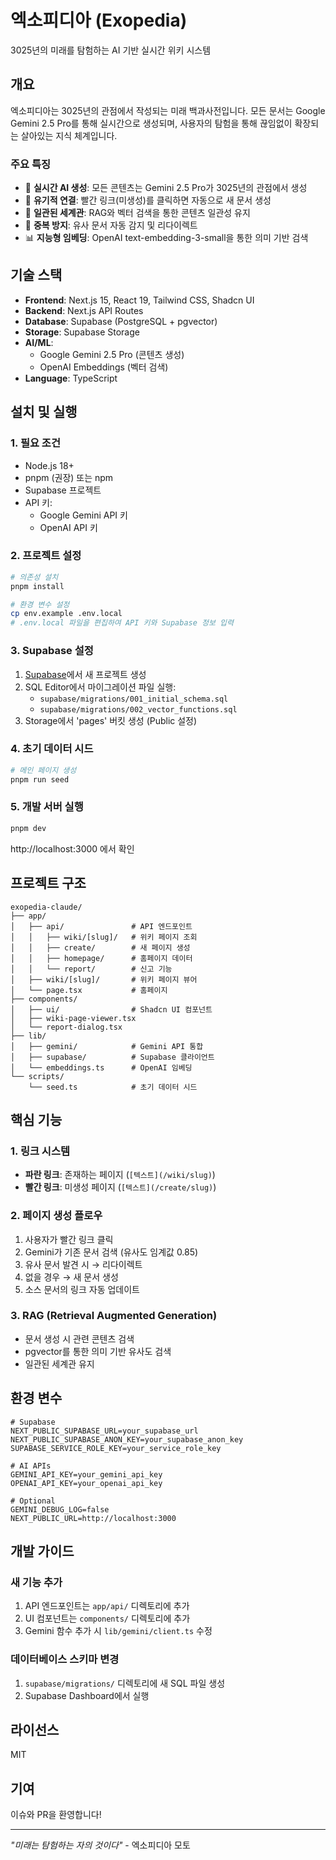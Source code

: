 # 엑소피디아 (Exopedia)

3025년의 미래를 탐험하는 AI 기반 실시간 위키 시스템

## 개요

엑소피디아는 3025년의 관점에서 작성되는 미래 백과사전입니다. 모든 문서는 Google Gemini 2.5 Pro를 통해 실시간으로 생성되며, 사용자의 탐험을 통해 끊임없이 확장되는 살아있는 지식 체계입니다.

### 주요 특징

- 🚀 **실시간 AI 생성**: 모든 콘텐츠는 Gemini 2.5 Pro가 3025년의 관점에서 생성
- 🔗 **유기적 연결**: 빨간 링크(미생성)를 클릭하면 자동으로 새 문서 생성
- 🧠 **일관된 세계관**: RAG와 벡터 검색을 통한 콘텐츠 일관성 유지
- 🎯 **중복 방지**: 유사 문서 자동 감지 및 리다이렉트
- 📊 **지능형 임베딩**: OpenAI text-embedding-3-small을 통한 의미 기반 검색

## 기술 스택

- **Frontend**: Next.js 15, React 19, Tailwind CSS, Shadcn UI
- **Backend**: Next.js API Routes
- **Database**: Supabase (PostgreSQL + pgvector)
- **Storage**: Supabase Storage
- **AI/ML**: 
  - Google Gemini 2.5 Pro (콘텐츠 생성)
  - OpenAI Embeddings (벡터 검색)
- **Language**: TypeScript

## 설치 및 실행

### 1. 필요 조건

- Node.js 18+ 
- pnpm (권장) 또는 npm
- Supabase 프로젝트
- API 키:
  - Google Gemini API 키
  - OpenAI API 키

### 2. 프로젝트 설정

```bash
# 의존성 설치
pnpm install

# 환경 변수 설정
cp env.example .env.local
# .env.local 파일을 편집하여 API 키와 Supabase 정보 입력
```

### 3. Supabase 설정

1. [Supabase](https://supabase.com)에서 새 프로젝트 생성
2. SQL Editor에서 마이그레이션 파일 실행:
   - `supabase/migrations/001_initial_schema.sql`
   - `supabase/migrations/002_vector_functions.sql`
3. Storage에서 'pages' 버킷 생성 (Public 설정)

### 4. 초기 데이터 시드

```bash
# 메인 페이지 생성
pnpm run seed
```

### 5. 개발 서버 실행

```bash
pnpm dev
```

http://localhost:3000 에서 확인

## 프로젝트 구조

```
exopedia-claude/
├── app/
│   ├── api/               # API 엔드포인트
│   │   ├── wiki/[slug]/   # 위키 페이지 조회
│   │   ├── create/        # 새 페이지 생성
│   │   ├── homepage/      # 홈페이지 데이터
│   │   └── report/        # 신고 기능
│   ├── wiki/[slug]/       # 위키 페이지 뷰어
│   └── page.tsx           # 홈페이지
├── components/
│   ├── ui/                # Shadcn UI 컴포넌트
│   ├── wiki-page-viewer.tsx
│   └── report-dialog.tsx
├── lib/
│   ├── gemini/            # Gemini API 통합
│   ├── supabase/          # Supabase 클라이언트
│   └── embeddings.ts      # OpenAI 임베딩
└── scripts/
    └── seed.ts            # 초기 데이터 시드
```

## 핵심 기능

### 1. 링크 시스템

- **파란 링크**: 존재하는 페이지 (`[텍스트](/wiki/slug)`)
- **빨간 링크**: 미생성 페이지 (`[텍스트](/create/slug)`)

### 2. 페이지 생성 플로우

1. 사용자가 빨간 링크 클릭
2. Gemini가 기존 문서 검색 (유사도 임계값 0.85)
3. 유사 문서 발견 시 → 리다이렉트
4. 없을 경우 → 새 문서 생성
5. 소스 문서의 링크 자동 업데이트

### 3. RAG (Retrieval Augmented Generation)

- 문서 생성 시 관련 콘텐츠 검색
- pgvector를 통한 의미 기반 유사도 검색
- 일관된 세계관 유지

## 환경 변수

```env
# Supabase
NEXT_PUBLIC_SUPABASE_URL=your_supabase_url
NEXT_PUBLIC_SUPABASE_ANON_KEY=your_supabase_anon_key
SUPABASE_SERVICE_ROLE_KEY=your_service_role_key

# AI APIs
GEMINI_API_KEY=your_gemini_api_key
OPENAI_API_KEY=your_openai_api_key

# Optional
GEMINI_DEBUG_LOG=false
NEXT_PUBLIC_URL=http://localhost:3000
```

## 개발 가이드

### 새 기능 추가

1. API 엔드포인트는 `app/api/` 디렉토리에 추가
2. UI 컴포넌트는 `components/` 디렉토리에 추가
3. Gemini 함수 추가 시 `lib/gemini/client.ts` 수정

### 데이터베이스 스키마 변경

1. `supabase/migrations/` 디렉토리에 새 SQL 파일 생성
2. Supabase Dashboard에서 실행

## 라이선스

MIT

## 기여

이슈와 PR을 환영합니다!

---

*"미래는 탐험하는 자의 것이다"* - 엑소피디아 모토